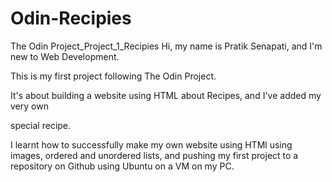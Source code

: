 # Odin-Recipies
The Odin Project_Project_1_Recipies
Hi, my name is Pratik Senapati, and I'm new to Web Development.

This is my first project following The Odin Project.

It's about building a website using HTML about Recipes, and I've added my very own 

special recipe.

I learnt how to successfully make my own website using HTMl using images, ordered and unordered lists, and pushing my first project to a repository on Github using Ubuntu on a VM on my PC.
